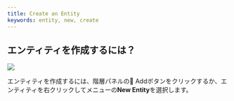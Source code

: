 ```yaml
---
title: Create an Entity
keywords: entity, new, create
---
```


## エンティティを作成するには？

<img src="https://playcanvas.com/static-assets/instructions/new_entity.gif"/>

エンティティを作成するには、階層パネルの<span class="font-icon">&#57632;</span> Addボタンをクリックするか、エンティティを右クリックしてメニューの**New Entity**を選択します。

